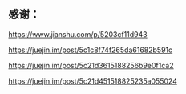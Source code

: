 
## 感谢：


https://www.jianshu.com/p/5203cf11d943

https://juejin.im/post/5c1c8f74f265da61682b591c

https://juejin.im/post/5c21d3615188256b9e0f1ca2

https://juejin.im/post/5c21d451518825235a055024
